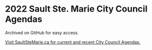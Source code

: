 # 2022 Sault Ste. Marie City Council Agendas

Archived on GitHub for easy access.

[Visit SaultSteMarie.ca for current and recent City Council Agendas.](https://saultstemarie.ca/City-Hall/City-Departments/City-Clerk/Council-Agendas-and-Minutes.aspx)